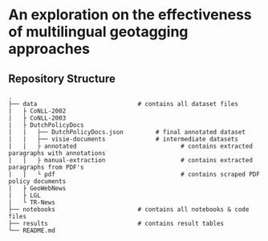 # An exploration on the effectiveness of multilingual geotagging approaches

## Repository Structure

    .
    ├── data                            # contains all dataset files
    |   ├ CoNLL-2002                    
    |   ├ CoNLL-2003                  
    |   ├ DutchPolicyDocs
    |   |   ├── DutchPolicyDocs.json         # final annotated dataset
    |   |   ├── visie-documents              # intermediate datasets
    |   |   ├ annotated                             # contains extracted paragraphs with annotations
    |   |   ├ manual-extraction                     # contains extracted paragraphs from PDF's
    |   |   └ pdf                                   # contains scraped PDF policy documents
    |   ├ GeoWebNews                     
    |   ├ LGL             
    |   └ TR-News                           
    ├── notebooks                       # contains all notebooks & code files
    ├── results                         # contains result tables
    └── README.md

